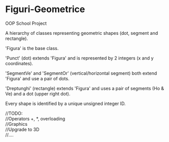 # Figuri-Geometrice
OOP School Project


A hierarchy of classes representing geometric shapes (dot, segment and rectangle).



'Figura' is the base class. 

  'Punct' (dot) extends 'Figura' and is represented by 2 integers (x and y coordinates).

  'SegmentVe' and 'SegmentOr' (vertical/horizontal segment) both extend 'Figura' and use a pair of dots. 

  'Dreptunghi' (rectangle) extends 'Figura' and uses a pair of segments (Ho & Ve) and a dot (upper right dot).




Every shape is identified by a unique unsigned integer ID.


//TODO:  
//Operators +, *, overloading  
//Graphics  
//Upgrade to 3D  
//....
